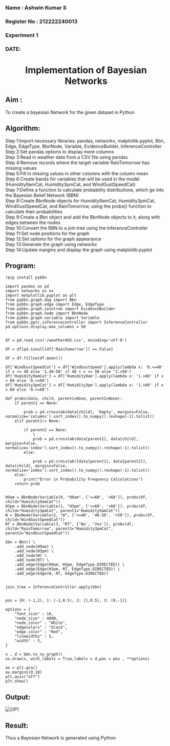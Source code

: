 <H3> Name : Ashwin Kumar S</H3>
<H3>Register No : 212222240013</H3>
<H3> Experiment 1</H3>
<H3>DATE: </H3>
<H1 ALIGN=CENTER> Implementation of Bayesian Networks</H1>

## Aim :
To create a bayesian Network for the given dataset in Python

## Algorithm:
Step 1:Import necessary libraries: pandas, networkx, matplotlib.pyplot, Bbn, Edge, EdgeType, BbnNode, Variable, EvidenceBuilder, InferenceController<br/>
Step 2:Set pandas options to display more columns<br/>
Step 3:Read in weather data from a CSV file using pandas<br/>
Step 4:Remove records where the target variable RainTomorrow has missing values<br/>
Step 5:Fill in missing values in other columns with the column mean<br/>
Step 6:Create bands for variables that will be used in the model (Humidity9amCat, Humidity3pmCat, and WindGustSpeedCat)<br/>
Step 7:Define a function to calculate probability distributions, which go into the Bayesian Belief Network (BBN)<br/>
Step 8:Create BbnNode objects for Humidity9amCat, Humidity3pmCat, WindGustSpeedCat, and RainTomorrow, using the probs() function to calculate their probabilities<br/>
Step 9:Create a Bbn object and add the BbnNode objects to it, along with edges between the nodes<br/>
Step 10:Convert the BBN to a join tree using the InferenceController<br/>
Step 11:Set node positions for the graph<br/>
Step 12:Set options for the graph appearance<br/>
Step 13:Generate the graph using networkx<br/>
Step 14:Update margins and display the graph using matplotlib.pyplot<br/>

## Program:
```
!pip install pybbn

import pandas as pd
import networkx as nx
import matplotlib.pyplot as plt
from pybbn.graph.dag import Bbn
from pybbn.graph.edge import Edge, EdgeType
from pybbn.graph.jointree import EvidenceBuilder
from pybbn.graph.node import BbnNode
from pybbn.graph.variable import Variable
from pybbn.pptc.inferencecontroller import InferenceController
pd.options.display.max_columns = 50


df = pd.read_csv('/weatherAUS.csv', encoding='utf-8')

df = df[pd.isnull(df['RainTomorrow']) == False]

df = df.fillna(df.mean())

df['WindGustSpeedCat'] = df['WindGustSpeed'].apply(lambda x: '0.<=40' if x <= 40 else '1.40-50' if 40 < x <= 50 else '2.>50')
df['Humidity9amCat'] = df['Humidity9am'].apply(lambda x: '1.>60' if x > 60 else '0.<=60')
df['Humidity3pmCat'] = df['Humidity3pm'].apply(lambda x: '1.>60' if x > 60 else '0.<=60')

def probs(data, child, parent1=None, parent2=None):
    if parent1 == None:

        prob = pd.crosstab(data[child], 'Empty', margins=False, normalize='columns').sort_index().to_numpy().reshape(-1).tolist()
    elif parent1!= None:

        if parent2 == None:
            \
            prob = pd.crosstab(data[parent1], data[child], margins=False, normalize='index').sort_index().to_numpy().reshape(-1).tolist()
        else:

            prob = pd.crosstab([data[parent1], data[parent2]], data[child], margins=False, normalize='index').sort_index().to_numpy().reshape(-1).tolist()
    else:
        print("Error in Probability Frequency Calculations")
    return prob


H9am = BbnNode(Variable(0, "H9am", ['<=60', '>60']), probs(df, child="Humidity9amCat"))
H3pm = BbnNode(Variable(1, "H3pm", ['<=60', '>60']), probs(df, child="Humidity3pmCat", parent1="Humidity9amCat"))
W = BbnNode(Variable(2, "W", ['<=40', '40-50', '>50']), probs(df, child="WindGustSpeedCat"))
RT = BbnNode(Variable(3, "RT", ['No', 'Yes']), probs(df, child="RainTomorrow", parent1="Humidity3pmCat", parent2="WindGustSpeedCat"))

bbn = Bbn() \
    .add_node(H9am) \
    .add_node(H3pm) \
    .add_node(W) \
    .add_node(RT) \
    .add_edge(Edge(H9am, H3pm, EdgeType.DIRECTED)) \
    .add_edge(Edge(H3pm, RT, EdgeType.DIRECTED)) \
    .add_edge(Edge(W, RT, EdgeType.DIRECTED))


join_tree = InferenceController.apply(bbn)


pos = {0: (-1,2), 1: (-1,0.5), 2: (1,0.5), 3: (0,-1)}

options = {
    "font_size" : 16,
    "node_size" : 4000,
    "node_color" : "White",
    "edgecolors" : "black",
    "edge_color" : "Red",
    "linewidths" : 5,
    "width" : 5,
}

n , d = bbn.to_nx_graph()
nx.draw(n, with_labels = True,labels = d,pos = pos , **options)

ax = plt.gca()
ax.margins(0.10)
plt.axis("off")
plt.show()

```
## Output:
![OP1](https://github.com/user-attachments/assets/f86ef6f3-4a10-4cc6-bcb1-f7579c7adedc)

## Result:
   Thus a Bayesian Network is generated using Python

